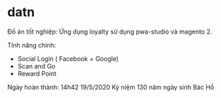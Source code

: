 # datn
Đồ án tốt nghiệp: Ứng dụng loyalty sử dụng pwa-studio và magento 2.

Tính năng chính: 
+ Social Login ( Facebook + Google)
+ Scan and Go
+ Reward Point

Ngày hoàn thành: 14h42 19/5/2020 Kỷ niệm 130 năm ngày sinh Bác Hồ
